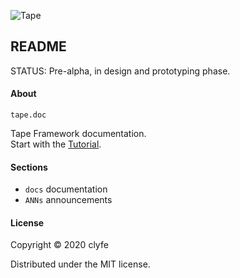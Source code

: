 ![Tape](https://i.giphy.com/media/AvMJCeu1EMmhG/giphy.webp)

## README

STATUS: Pre-alpha, in design and prototyping phase.

#### About

`tape.doc`

Tape Framework documentation.  
Start with the [Tutorial](docs/Tutorial.md).

#### Sections

- `docs` documentation
- `ANNs` announcements

#### License

Copyright © 2020 clyfe

Distributed under the MIT license.
